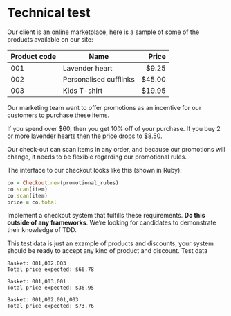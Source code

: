 # Technical test
Our client is an online marketplace, here is a sample of some of the products available on our site:

| Product code | Name                   |   Price |
|--------------|------------------------|--------:|
| 001          | Lavender heart         |   $9.25 |
| 002          | Personalised cufflinks |  $45.00 |
| 003          | Kids T-shirt           |  $19.95 |

Our marketing team want to offer promotions as an incentive for our customers to purchase these
items.

If you spend over $60, then you get 10% off of your purchase. If you buy 2 or more lavender hearts
then the price drops to $8.50.

Our check-out can scan items in any order, and because our promotions will change, it needs to be
flexible regarding our promotional rules.

The interface to our checkout looks like this (shown in Ruby):

```ruby
co = Checkout.new(promotional_rules)
co.scan(item)
co.scan(item)
price = co.total
```

Implement a checkout system that fulfills these requirements. **Do this outside of any frameworks**.
We’re looking for candidates to demonstrate their knowledge of TDD.

This test data is just an example of products and discounts, your system should be ready to accept
any kind of product and discount.
Test data

```text
Basket: 001,002,003
Total price expected: $66.78
```
```text
Basket: 001,003,001
Total price expected: $36.95
```
```text
Basket: 001,002,001,003
Total price expected: $73.76
```
